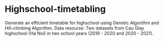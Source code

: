 # Highschool-timetabling
Generate an efficient timetable for highschool using Genetic Algorithm and Hill-climbing Algorithm.
Data resourse: Two datasets from Cau Giay highschool (Ha Noi) in two school years (2019 - 2020 and 2020 - 2021).
